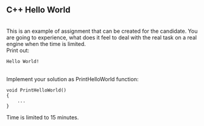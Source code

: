## C++ Hello World
<br>
This is an example of assignment that can be created for the candidate. You are going to experience, what does it feel to deal with the real task on a real engine when the time is limited.

<br>
Print out:

    Hello World!    
<br>
Implement your solution as PrintHelloWorld function:

    void PrintHelloWorld()
    {
        ...
    }
Time is limited to 15 minutes.
